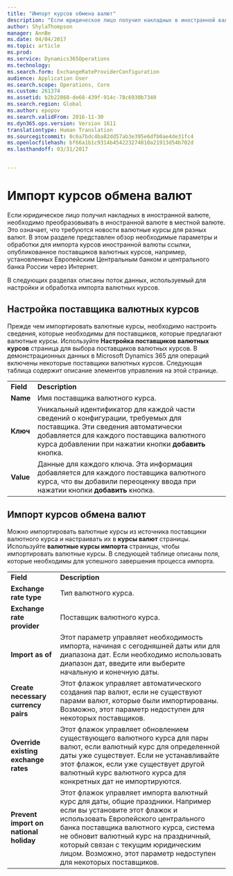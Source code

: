 ```yaml
---
title: "Импорт курсов обмена валют"
description: "Если юридическое лицо получил накладных в иностранной валюте, необходимо преобразовывать в иностранной валюте в местной валюте. Это означает, что требуются новости валютные курсы для разных валют. В этом разделе представлен обзор необходимые параметры и обработки для импорта курсов иностранной валюты ссылки, опубликованное поставщиков валютных курсов, например, установленных Европейским Центральным банком и центрального банка России через Интернет."
author: ShylaThompson
manager: AnnBe
ms.date: 04/04/2017
ms.topic: article
ms.prod: 
ms.service: Dynamics365Operations
ms.technology: 
ms.search.form: ExchangeRateProviderConfiguration
audience: Application User
ms.search.scope: Operations, Core
ms.custom: 261374
ms.assetid: b2b22868-de68-439f-914c-78c6930b7340
ms.search.region: Global
ms.author: epopov
ms.search.validFrom: 2016-11-30
ms.dyn365.ops.version: Version 1611
translationtype: Human Translation
ms.sourcegitcommit: 0c6a7bdc4ba82dd57ab3e395e6dfb0ae4de31fc4
ms.openlocfilehash: bf66a1b1c9314b454223274810a21913d54b702d
ms.lasthandoff: 03/31/2017


---
```


# <a name="import-currency-exchange-rates"></a>Импорт курсов обмена валют

Если юридическое лицо получил накладных в иностранной валюте, необходимо преобразовывать в иностранной валюте в местной валюте. Это означает, что требуются новости валютные курсы для разных валют. В этом разделе представлен обзор необходимые параметры и обработки для импорта курсов иностранной валюты ссылки, опубликованное поставщиков валютных курсов, например, установленных Европейским Центральным банком и центрального банка России через Интернет.

В следующих разделах описаны поток данных, используемый для настройки и обработка импорта валютных курсов.

## <a name="configure-an-exchange-rate-provider"></a>Настройка поставщика валютных курсов
Прежде чем импортировать валютные курсы, необходимо настроить сведения, которые необходимы для поставщиков, которые предлагают валютные курсы. Используйте **Настройка поставщиков валютных курсов** страница для выбора поставщиков валютных курсов. В демонстрационных данных в Microsoft Dynamics 365 для операций включены некоторые поставщики валютных курсов. Следующая таблица содержит описание элементов управления на этой странице.

|           |                                                                                                                                                                                                                             |
|-----------|-----------------------------------------------------------------------------------------------------------------------------------------------------------------------------------------------------------------------------|
| **Field** | **Description**                                                                                                                                                                                                             |
| **Name**  | Имя поставщика валютного курса.                                                                                                                                                                                     |
| **Ключ**   | Уникальный идентификатор для каждой части сведений о конфигурации, требуемых для поставщика. Эти сведения автоматически добавляется для каждого поставщика валютного курса добавлении при нажатии кнопки **добавить** кнопка. |
| **Value** | Данные для каждого ключа. Эта информация добавляется для каждого поставщика валютного курса, что вы добавили переоценку ввода при нажатии кнопки **добавить** кнопка.                                                                                         |

## <a name="import-currency-exchange-rates"></a>Импорт курсов обмена валют
Можно импортировать валютные курсы из источника поставщики валютного курса и настраивать их в **курсы валют** страницы. Используйте **валютные курсы импорта** страницы, чтобы импортировать валютные курсы. В следующей таблице описаны поля, которые необходимы для успешного завершения процесса импорта.

|                                        |                                                                                                                                                                                                                                                                                                                                                                             |
|----------------------------------------|-----------------------------------------------------------------------------------------------------------------------------------------------------------------------------------------------------------------------------------------------------------------------------------------------------------------------------------------------------------------------------|
| **Field**                              | **Description**                                                                                                                                                                                                                                                                                                                                                             |
| **Exchange rate type**                 | Тип валютного курса.                                                                                                                                                                                                                                                                                                                                                      |
| **Exchange rate provider**             | Поставщик валютного курса.                                                                                                                                                                                                                                                                                                                                                  |
| **Import as of**                       | Этот параметр управляет необходимость импорта, начиная с сегодняшней даты или для диапазона дат. Если необходимо использовать диапазон дат, введите или выберите начальную и конечную даты.                                                                                                                                                                                                                |
| **Create necessary currency pairs**    | Этот флажок управляет автоматического создания пар валют, если не существуют парами валют, которые были импортированы. Возможно, этот параметр недоступен для некоторых поставщиков.                                                                                                                                                                                               |
| **Override existing exchange rates**   | Этот флажок управляет обновлением существующего валютного курса для пары валют, если валютный курс для определенной даты уже существует. Если не устанавливайте этот флажок, если уже существует другой валютный курс валютного курса для конкретных дат не импортируются.                                                                                       |
| **Prevent import on national holiday** | Этот флажок управляет импорта валютный курс для даты, общие праздники. Например если вы установите этот флажок и использовать Европейского центрального банка поставщика валютного курса, система не обновит валютный курс на праздничный, который связан с текущим юридическим лицом. Возможно, этот параметр недоступен для некоторых поставщиков. |




